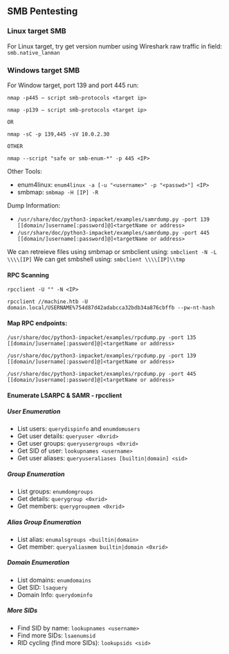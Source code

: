 ## SMB Pentesting

### Linux target SMB

For Linux target, try get version number using Wireshark raw traffic in field: `smb.native_lanman`

### Windows target SMB

For Window target, port 139 and port 445 run:

```
nmap -p445 — script smb-protocols <target ip>

nmap -p139 — script smb-protocols <target ip>

OR

nmap -sC -p 139,445 -sV 10.0.2.30

OTHER

nmap --script "safe or smb-enum-*" -p 445 <IP>

```

Other Tools:
- enum4linux: `enum4linux -a [-u "<username>" -p "<passwd>"] <IP>`
- smbmap: `smbmap -H [IP] -R`

Dump Information:
- `/usr/share/doc/python3-impacket/examples/samrdump.py -port 139 [[domain/]username[:password]@]<targetName or address>`
- `/usr/share/doc/python3-impacket/examples/samrdump.py -port 445 [[domain/]username[:password]@]<targetName or address>`

We can retreieve files using smbmap or smbclient using: `smbclient -N -L \\\\[IP]`
We can get smbshell using: `smbclient \\\\[IP]\\tmp`

#### RPC Scanning

```
rpcclient -U "" -N <IP>

rpcclient //machine.htb -U domain.local/USERNAME%754d87d42adabcca32bdb34a876cbffb --pw-nt-hash
```

#### Map RPC endpoints:

```
/usr/share/doc/python3-impacket/examples/rpcdump.py -port 135 [[domain/]username[:password]@]<targetName or address>

/usr/share/doc/python3-impacket/examples/rpcdump.py -port 139 [[domain/]username[:password]@]<targetName or address>

/usr/share/doc/python3-impacket/examples/rpcdump.py -port 445 [[domain/]username[:password]@]<targetName or address>
```

#### Enumerate LSARPC & SAMR - rpcclient

##### User Enumeration
- List users: `querydispinfo` and `enumdomusers`
- Get user details: `queryuser <0xrid>`
- Get user groups: `queryusergroups <0xrid>`
- Get SID of user: `lookupnames <username>`
- Get user aliases: `queryuseraliases [builtin|domain] <sid>`

##### Group Enumeration
- List groups: `enumdomgroups`
- Get details: `querygroup <0xrid>`
- Get members: `querygroupmem <0xrid>`

##### Alias Group Enumeration
- List alias: `enumalsgroups <builtin|domain>`
- Get member:  `queryaliasmem builtin|domain <0xrid>`

##### Domain Enumeration
- List domains: `enumdomains`
- Get SID: `lsaquery`
- Domain Info: `querydominfo`

##### More SIDs
- Find SID by name: `lookupnames <username>`
- Find more SIDs: `lsaenumsid`
- RID cycling (find more SIDs): `lookupsids <sid>`
